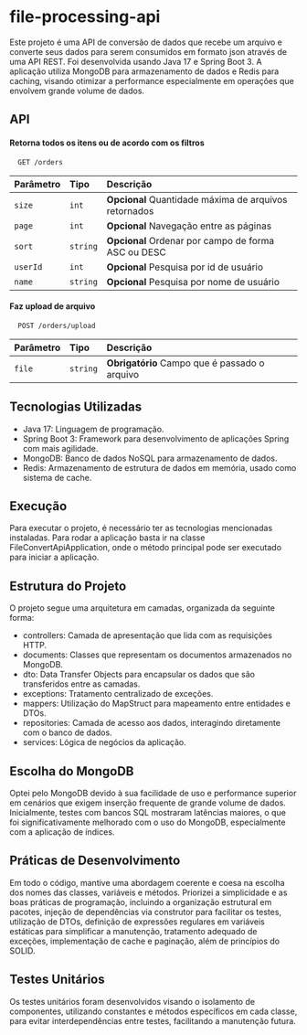 
# file-processing-api

Este projeto é uma API de conversão de dados que recebe um arquivo e converte seus dados para serem consumidos em formato json através de uma API REST. Foi desenvolvida usando Java 17 e Spring Boot 3. A aplicação utiliza MongoDB para armazenamento de dados e Redis para caching, visando otimizar a performance especialmente em operações que envolvem grande volume de dados.


## API

#### Retorna todos os itens ou de acordo com os filtros

```http
  GET /orders
```

| Parâmetro   | Tipo       | Descrição                           |
| :---------- | :--------- | :---------------------------------- |
| `size` | `int` | **Opcional** Quantidade máxima de arquivos retornados |
| `page` | `int` | **Opcional** Navegação entre as páginas |
| `sort` | `string` | **Opcional** Ordenar por campo de forma ASC ou DESC |
| `userId` | `int` | **Opcional** Pesquisa por id de usuário |
| `name` | `string` | **Opcional** Pesquisa por nome de usuário |

#### Faz upload de arquivo

```http
  POST /orders/upload
```

| Parâmetro   | Tipo       | Descrição                                   |
| :---------- | :--------- | :------------------------------------------ |
| `file`      | `string` | **Obrigatório** Campo que é passado o arquivo |


## Tecnologias Utilizadas

- Java 17: Linguagem de programação.
- Spring Boot 3: Framework para desenvolvimento de aplicações Spring com mais agilidade.
- MongoDB: Banco de dados NoSQL para armazenamento de dados.
- Redis: Armazenamento de estrutura de dados em memória, usado como sistema de cache.


## Execução

Para executar o projeto, é necessário ter as tecnologias mencionadas instaladas. Para rodar a aplicação basta ir na classe FileConvertApiApplication, onde o método principal pode ser executado para iniciar a aplicação.
## Estrutura do Projeto
O projeto segue uma arquitetura em camadas, organizada da seguinte forma:
- controllers: Camada de apresentação que lida com as requisições HTTP.
- documents: Classes que representam os documentos armazenados no MongoDB.
- dto: Data Transfer Objects para encapsular os dados que são transferidos entre as camadas.
- exceptions: Tratamento centralizado de exceções.
- mappers: Utilização do MapStruct para mapeamento entre entidades e DTOs.
- repositories: Camada de acesso aos dados, interagindo diretamente com o banco de dados.
- services: Lógica de negócios da aplicação.
## Escolha do MongoDB
Optei pelo MongoDB devido à sua facilidade de uso e performance superior em cenários que exigem inserção frequente de grande volume de dados. Inicialmente, testes com bancos SQL mostraram latências maiores, o que foi significativamente melhorado com o uso do MongoDB, especialmente com a aplicação de índices.
## Práticas de Desenvolvimento

Em todo o código, mantive uma abordagem coerente e coesa na escolha dos nomes das classes, variáveis e métodos. Priorizei a simplicidade e as boas práticas de programação, incluindo a organização estrutural em pacotes, injeção de dependências via construtor para facilitar os testes, utilização de DTOs, definição de expressões regulares em variáveis estáticas para simplificar a manutenção, tratamento adequado de exceções, implementação de cache e paginação, além de princípios do SOLID.
## Testes Unitários
Os testes unitários foram desenvolvidos visando o isolamento de componentes, utilizando constantes e métodos específicos em cada classe, para evitar interdependências entre testes, facilitando a manutenção futura.
